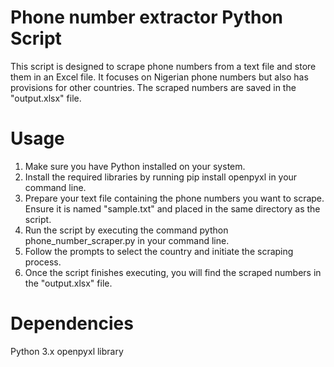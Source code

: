 # Phone number extractor Python Script
This script is designed to scrape phone numbers from a text file and store them in an Excel file. It focuses on Nigerian phone numbers but also has provisions for other countries. The scraped numbers are saved in the "output.xlsx" file.

# Usage 
1. Make sure you have Python installed on your system.
2. Install the required libraries by running pip install openpyxl in your command line.
3. Prepare your text file containing the phone numbers you want to scrape. Ensure it is named "sample.txt" and placed in the same directory as the script.
4. Run the script by executing the command python phone_number_scraper.py in your command line.
5. Follow the prompts to select the country and initiate the scraping process.
6. Once the script finishes executing, you will find the scraped numbers in the "output.xlsx" file.

# Dependencies
Python 3.x
openpyxl library
